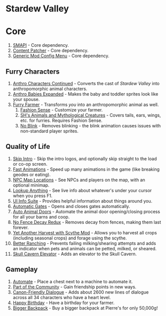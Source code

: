 # Stardew Valley

# Core

1. [SMAPI](https://smapi.io/) - Core dependency.
2. [Content Patcher](https://www.nexusmods.com/stardewvalley/mods/1915) - Core dependency.
3. [Generic Mod Config Menu](https://www.nexusmods.com/stardewvalley/mods/5098) - Core dependency.

## Furry Characters

1. [Anthro Characters Continued](https://www.nexusmods.com/stardewvalley/mods/1083) - Converts the cast of *Stardew Valley* into anthropomorphic animal characters.
2. [Anthro Babies Expanded](https://www.nexusmods.com/stardewvalley/mods/9413) - Makes the baby and toddler sprites look like your spouse.
3. [Furry Farmer](https://www.nexusmods.com/stardewvalley/mods/7618) - Transforms *you* into an anthropomorphic animal as well.
	1. [Fashion Sense](https://www.nexusmods.com/stardewvalley/mods/9969) - Customize your farmer.
	2. [SH's Animals and Mythological Creatures](https://www.nexusmods.com/stardewvalley/mods/10324) - Covers tails, ears, wings, etc. for furries. Requires Fashion Sense.
	3. [No Blink](https://www.nexusmods.com/stardewvalley/mods/17220) - Removes blinking - the blink animation causes issues with non-standard player sprites.

## Quality of Life

1. [Skip Intro](https://www.nexusmods.com/stardewvalley/mods/533) - Skip the intro logos, and optionally skip straight to the load or co-op screen.
2. [Fast Animations](https://www.nexusmods.com/stardewvalley/mods/1089) - Speed up many animations in the game (like breaking geodes or eating).
3. [NPC Map Locations](https://www.nexusmods.com/stardewvalley/mods/239) - See NPCs and players on the map, with an optional minimap.
4. [Lookup Anything](https://www.nexusmods.com/stardewvalley/mods/541) - See live info about whatever's under your cursor when you press F1.
5. [UI Info Suite](https://www.nexusmods.com/stardewvalley/mods/1150) - Provides helpful information about things around you.
6. [Automatic Gates](https://www.nexusmods.com/stardewvalley/mods/3109) - Opens and closes gates automatically.
7. [Auto Animal Doors](https://www.nexusmods.com/stardewvalley/mods/1019) - Automate the animal door opening/closing process for all your barns and coop.
8. [No Fence Decay Redux](https://www.nexusmods.com/stardewvalley/mods/20802) - Removes decay from fences, making them last forever.
9. [Yet Another Harvest with Scythe Mod](https://www.nexusmods.com/stardewvalley/mods/2731) - Allows you to harvest all crops (including seasonal crops) and forage using the scythe.
10. [Better Ranching](https://www.nexusmods.com/stardewvalley/mods/859) - Prevents failing milking/shearing attempts and adds an indicator when pets and animals can be petted, milked, or sheared.
11. [Skull Cavern Elevator](https://www.nexusmods.com/stardewvalley/mods/963) - Adds an elevator to the Skull Cavern.

## Gameplay

1. [Automate](https://www.nexusmods.com/stardewvalley/mods/1063) - Place a chest next to a machine to automate it.
2. [Part of the Community](https://www.nexusmods.com/stardewvalley/mods/923) - Gain friendship points in new ways.
3. [Canon-Friendly Dialogue](https://www.nexusmods.com/stardewvalley/mods/2544) - Adds about 2600 new lines of dialogue across all 34 characters who have a heart level.
4. [Happy Birthday](https://www.nexusmods.com/stardewvalley/mods/520) - Have a birthday for your farmer.
5. [Bigger Backpack](https://www.nexusmods.com/stardewvalley/mods/1845) - Buy a bigger backpack at Pierre's for only 50,000g!